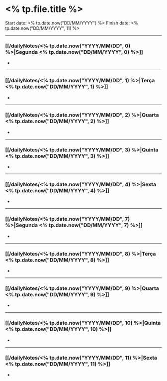 # <% tp.file.title %>
Start date: <% tp.date.now("DD/MM/YYYY") %>
Finish date: <% tp.date.now("DD/MM/YYYY", 11) %>

---
### [[/dailyNotes/<% tp.date.now("YYYY/MM/DD", 0) %>|Segunda <% tp.date.now("DD/MM/YYYY", 0) %>]]
-



---
### [[/dailyNotes/<% tp.date.now("YYYY/MM/DD", 1) %>|Terça <% tp.date.now("DD/MM/YYYY", 1) %>]]
-



---
### [[/dailyNotes/<% tp.date.now("YYYY/MM/DD", 2) %>|Quarta <% tp.date.now("DD/MM/YYYY", 2) %>]]
-



---
### [[/dailyNotes/<% tp.date.now("YYYY/MM/DD", 3) %>|Quinta <% tp.date.now("DD/MM/YYYY", 3) %>]]
-



---
### [[/dailyNotes/<% tp.date.now("YYYY/MM/DD", 4) %>|Sexta <% tp.date.now("DD/MM/YYYY", 4) %>]]
-


---
### [[/dailyNotes/<% tp.date.now("YYYY/MM/DD", 7) %>|Segunda <% tp.date.now("DD/MM/YYYY", 7) %>]]
-



---
### [[/dailyNotes/<% tp.date.now("YYYY/MM/DD", 8) %>|Terça <% tp.date.now("DD/MM/YYYY", 8) %>]]
-



---
### [[/dailyNotes/<% tp.date.now("YYYY/MM/DD", 9) %>|Quarta <% tp.date.now("DD/MM/YYYY", 9) %>]]
-


---
### [[/dailyNotes/<% tp.date.now("YYYY/MM/DD", 10) %>|Quinta <% tp.date.now("DD/MM/YYYY", 10) %>]]
-


---
### [[/dailyNotes/<% tp.date.now("YYYY/MM/DD", 11) %>|Sexta <% tp.date.now("DD/MM/YYYY", 11) %>]]
-

